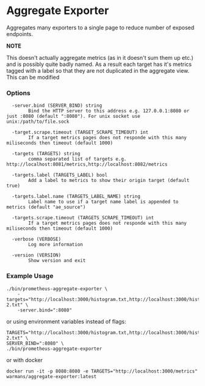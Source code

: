 Aggregate Exporter
============================

Aggregates many exporters to a single page to reduce number of
exposed endpoints.

__NOTE__

This doesn't actually aggregate metrics (as in it doesn't sum them up etc.) 
and is possibly quite badly named. As a result each target
has it's metrics tagged with a label so that they are not duplicated in
the aggregate view. This can be modified 

### Options

```
  -server.bind (SERVER_BIND) string
    	Bind the HTTP server to this address e.g. 127.0.0.1:8080 or just :8080 (default ":8080"). For unix socket use unix:/path/to/file.sock
    	
  -target.scrape.timeout (TARGET_SCRAPE_TIMEOUT) int
    	If a target metrics pages does not responde with this many miliseconds then timeout (default 1000)
    	
  -targets (TARGETS) string
    	comma separated list of targets e.g. http://localhost:8081/metrics,http://localhost:8082/metrics
    	
  -targets.label (TARGETS_LABEL) bool
    	Add a label to metrics to show their origin target (default true)
    	
  -targets.label.name (TARGETS_LABEL_NAME) string
    	Label name to use if a target name label is appended to metrics (default "ae_source")
    	
  -targets.scrape.timeout (TARGETS_SCRAPE_TIMEOUT) int
    	If a target metrics pages does not responde with this many miliseconds then timeout (default 1000)

  -verbose (VERBOSE)
    	Log more information
    	
  -version (VERSION)
    	Show version and exit

```

### Example Usage
```
./bin/prometheus-aggregate-exporter \
	-targets="http://localhost:3000/histogram.txt,http://localhost:3000/histogram-2.txt" \
	-server.bind=":8080"
```

or using environment variables instead of flags: 


```
TARGETS="http://localhost:3000/histogram.txt,http://localhost:3000/histogram-2.txt" \
SERVER_BIND=":8080" \
./bin/prometheus-aggregate-exporter 
```

or with docker

```
docker run -it -p 8080:8080 -e TARGETS="http://localhost:3000/metrics" warmans/aggregate-exporter:latest
```
